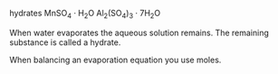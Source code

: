 hydrates 
MnSO<sub>4</sub> · H<sub>2</sub>O 
Al<sub>2</sub>(SO<sub>4</sub>)<sub>3</sub> · 7H<sub>2</sub>O

When water evaporates the aqueous solution remains. The remaining substance is called a hydrate.

When balancing an evaporation equation you use moles. 

